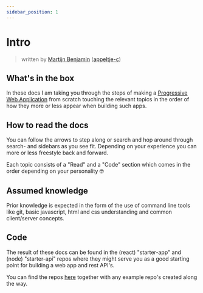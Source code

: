 ```yaml
---
sidebar_position: 1
---
```


# Intro

> written by [Martijn Benjamin](https://www.linkedin.com/in/martijn-benjamin/) ([appeltje-c](https://github.com/appeltje-c))

## What's in the box

In these docs I am taking you through the steps of making a 
[Progressive Web Application](https://developer.mozilla.org/en-US/docs/Web/Progressive_web_apps) from scratch touching 
the relevant topics in the order of how they more or less appear when building such apps.

## How to read the docs

You can follow the arrows to step along or search and hop around through search- and sidebars as you see fit. Depending 
on your experience you can more or less freestyle back and forward. 

Each topic consists of a "Read" and a "Code" section which comes in the order depending on your personality 🤓

## Assumed knowledge

Prior knowledge is expected in the form of the use of command line tools like git, basic javascript, html and css
understanding and common client/server concepts.

## Code

The result of these docs can be found in the (react) "starter-app" and (node)
"starter-api" repos where they might serve you as a good starting point for
building a web app and rest API's.

You can find the repos [here](https://github.com/appeltje-c?tab=repositories)
together with any example repo's created along the way.
